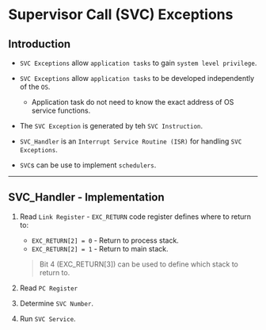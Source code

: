 # Supervisor Call (SVC) Exceptions

## Introduction

* `SVC Exceptions` allow `application tasks` to gain `system level privilege`.

* `SVC Exceptions` allow `application tasks` to be developed independently of the `OS`.

    * Application task do not need to know the exact address of OS service functions.

* The `SVC Exception` is generated by teh `SVC Instruction`.

* `SVC_Handler` is an `Interrupt Service Routine (ISR)` for handling `SVC Exceptions`.

* `SVC`s can be use to implement `schedulers`.

---

## SVC_Handler - Implementation

1. Read `Link Register` - `EXC_RETURN` code register defines where to return to:

    * `EXC_RETURN[2] = 0` - Return to process stack.
    * `EXC_RETURN[2] = 1` - Return to main stack.

    > Bit 4 (EXC_RETURN[3]) can be used to define which stack to return to.

2. Read `PC Register`

3. Determine `SVC Number`.

4. Run `SVC Service`.



